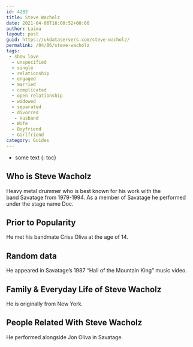 ```yaml
---
id: 4282
title: Steve Wacholz
date: 2021-04-06T16:00:52+00:00
author: Laima
layout: post
guid: https://ukdataservers.com/steve-wacholz/
permalink: /04/06/steve-wacholz
tags:
 - show love
  - unspecified
  - single
  - relationship
  - engaged
  - married
  - complicated
  - open relationship
  - widowed
  - separated
  - divorced
   - Husband
  - Wife
  - Boyfriend
  - Girlfriend
category: Guides
---
```


* some text
{: toc}


## Who is Steve Wacholz
                  
                  
                  
Heavy metal drummer who is best known for his work with the band Savatage from 1979-1994. As a member of Savatage he performed under the stage name Doc.
                  
              
            
              
            
                
                
                
## Prior to Popularity
                  
                  
                  
He met his bandmate Criss Oliva at the age of 14.
                  
              
            
              
            
                
                
                
## Random data
                  
                  
                  
He appeared in Savatage&#8217;s 1987 &#8220;Hall of the Mountain King&#8221; music video.
                  
              
            
              
            
                
                
                
## Family & Everyday Life of Steve Wacholz
                  
                  
                  
He is originally from New York.
                  
              
            
              
            
                
                
                
## People Related With Steve Wacholz
                  
                  
                  
He performed alongside Jon Oliva in Savatage. 
                  
              
            
              
            
                
              
            
              
              
            
            
              
            
          
          
          